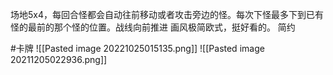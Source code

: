场地5x4，每回合怪都会自动往前移动或者攻击旁边的怪。每次下怪最多下到已有怪的最前的那个怪的位置。战线向前推进
画风极简欧式，挺好看的。
简约

#卡牌
![[Pasted image 20221025015135.png]]
![[Pasted image 20211205022936.png]]